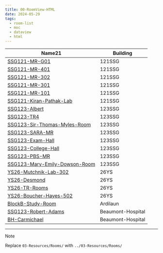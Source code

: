 ```yaml
---
title: 00-RoomView-HTML
date: 2024-05-29
tags:
  - room-list
  - moc
  - dataview
  - html
---
```


<table class="dataview table-view-table"><thead class="table-view-thead"><tr class="table-view-tr-header"><th class="table-view-th"><span>Name</span><span class="dataview small-text">21</span></th><th class="table-view-th"><span>Building</span></th></tr></thead><tbody class="table-view-tbody"><tr><td><span><a data-tooltip-position="top" aria-label="../03-Resources/Rooms/SSG121-MR-G01.md" data-href="../03-Resources/Rooms/SSG121-MR-G01.md" href="../03-Resources/Rooms/SSG121-MR-G01.md" class="internal-link" target="_blank" rel="noopener">SSG121-MR-G01</a></span></td><td><span>121SSG</span></td></tr><tr><td><span><a data-tooltip-position="top" aria-label="../03-Resources/Rooms/SSG121-MR-401.md" data-href="../03-Resources/Rooms/SSG121-MR-401.md" href="../03-Resources/Rooms/SSG121-MR-401.md" class="internal-link" target="_blank" rel="noopener">SSG121-MR-401</a></span></td><td><span>121SSG</span></td></tr><tr><td><span><a data-tooltip-position="top" aria-label="../03-Resources/Rooms/SSG121-MR-302.md" data-href="../03-Resources/Rooms/SSG121-MR-302.md" href="../03-Resources/Rooms/SSG121-MR-302.md" class="internal-link" target="_blank" rel="noopener">SSG121-MR-302</a></span></td><td><span>121SSG</span></td></tr><tr><td><span><a data-tooltip-position="top" aria-label="../03-Resources/Rooms/SSG121-MR-301.md" data-href="../03-Resources/Rooms/SSG121-MR-301.md" href="../03-Resources/Rooms/SSG121-MR-301.md" class="internal-link" target="_blank" rel="noopener">SSG121-MR-301</a></span></td><td><span>121SSG</span></td></tr><tr><td><span><a data-tooltip-position="top" aria-label="../03-Resources/Rooms/SSG121-MR-101.md" data-href="../03-Resources/Rooms/SSG121-MR-101.md" href="../03-Resources/Rooms/SSG121-MR-101.md" class="internal-link" target="_blank" rel="noopener">SSG121-MR-101</a></span></td><td><span>121SSG</span></td></tr><tr><td><span><a data-tooltip-position="top" aria-label="../03-Resources/Rooms/SSG121-Kiran-Pathak-Lab.md" data-href="../03-Resources/Rooms/SSG121-Kiran-Pathak-Lab.md" href="../03-Resources/Rooms/SSG121-Kiran-Pathak-Lab.md" class="internal-link" target="_blank" rel="noopener">SSG121-Kiran-Pathak-Lab</a></span></td><td><span>121SSG</span></td></tr><tr><td><span><a data-tooltip-position="top" aria-label="../03-Resources/Rooms/SSG123-Albert.md" data-href="../03-Resources/Rooms/SSG123-Albert.md" href="../03-Resources/Rooms/SSG123-Albert.md" class="internal-link" target="_blank" rel="noopener">SSG123-Albert</a></span></td><td><span>123SSG</span></td></tr><tr><td><span><a data-tooltip-position="top" aria-label="../03-Resources/Rooms/SSG123-TR4.md" data-href="../03-Resources/Rooms/SSG123-TR4.md" href="../03-Resources/Rooms/SSG123-TR4.md" class="internal-link" target="_blank" rel="noopener">SSG123-TR4</a></span></td><td><span>123SSG</span></td></tr><tr><td><span><a data-tooltip-position="top" aria-label="../03-Resources/Rooms/SSG123-Sir-Thomas-Myles-Room.md" data-href="../03-Resources/Rooms/SSG123-Sir-Thomas-Myles-Room.md" href="../03-Resources/Rooms/SSG123-Sir-Thomas-Myles-Room.md" class="internal-link" target="_blank" rel="noopener">SSG123-Sir-Thomas-Myles-Room</a></span></td><td><span>123SSG</span></td></tr><tr><td><span><a data-tooltip-position="top" aria-label="../03-Resources/Rooms/SSG123-SARA-MR.md" data-href="../03-Resources/Rooms/SSG123-SARA-MR.md" href="../03-Resources/Rooms/SSG123-SARA-MR.md" class="internal-link" target="_blank" rel="noopener">SSG123-SARA-MR</a></span></td><td><span>123SSG</span></td></tr><tr><td><span><a data-tooltip-position="top" aria-label="../03-Resources/Rooms/SSG123-Exam-Hall.md" data-href="../03-Resources/Rooms/SSG123-Exam-Hall.md" href="../03-Resources/Rooms/SSG123-Exam-Hall.md" class="internal-link" target="_blank" rel="noopener">SSG123-Exam-Hall</a></span></td><td><span>123SSG</span></td></tr><tr><td><span><a data-tooltip-position="top" aria-label="../03-Resources/Rooms/SSG123-College-Hall.md" data-href="../03-Resources/Rooms/SSG123-College-Hall.md" href="../03-Resources/Rooms/SSG123-College-Hall.md" class="internal-link" target="_blank" rel="noopener">SSG123-College-Hall</a></span></td><td><span>123SSG</span></td></tr><tr><td><span><a data-tooltip-position="top" aria-label="../03-Resources/Rooms/SSG123-PBS-MR.md" data-href="../03-Resources/Rooms/SSG123-PBS-MR.md" href="../03-Resources/Rooms/SSG123-PBS-MR.md" class="internal-link" target="_blank" rel="noopener">SSG123-PBS-MR</a></span></td><td><span>123SSG</span></td></tr><tr><td><span><a data-tooltip-position="top" aria-label="../03-Resources/Rooms/SSG123-Mary-Emily-Dowson-Room.md" data-href="../03-Resources/Rooms/SSG123-Mary-Emily-Dowson-Room.md" href="../03-Resources/Rooms/SSG123-Mary-Emily-Dowson-Room.md" class="internal-link" target="_blank" rel="noopener">SSG123-Mary-Emily-Dowson-Room</a></span></td><td><span>123SSG</span></td></tr><tr><td><span><a data-tooltip-position="top" aria-label="../03-Resources/Rooms/YS26-Mutchnik-Lab-302.md" data-href="../03-Resources/Rooms/YS26-Mutchnik-Lab-302.md" href="../03-Resources/Rooms/YS26-Mutchnik-Lab-302.md" class="internal-link" target="_blank" rel="noopener">YS26-Mutchnik-Lab-302</a></span></td><td><span>26YS</span></td></tr><tr><td><span><a data-tooltip-position="top" aria-label="../03-Resources/Rooms/YS26-Desmond.md" data-href="../03-Resources/Rooms/YS26-Desmond.md" href="../03-Resources/Rooms/YS26-Desmond.md" class="internal-link" target="_blank" rel="noopener">YS26-Desmond</a></span></td><td><span>26YS</span></td></tr><tr><td><span><a data-tooltip-position="top" aria-label="../03-Resources/Rooms/YS26-TR-Rooms.md" data-href="../03-Resources/Rooms/YS26-TR-Rooms.md" href="../03-Resources/Rooms/YS26-TR-Rooms.md" class="internal-link" target="_blank" rel="noopener">YS26-TR-Rooms</a></span></td><td><span>26YS</span></td></tr><tr><td><span><a data-tooltip-position="top" aria-label="../03-Resources/Rooms/YS26-Boucher-Hayes-502.md" data-href="../03-Resources/Rooms/YS26-Boucher-Hayes-502.md" href="../03-Resources/Rooms/YS26-Boucher-Hayes-502.md" class="internal-link" target="_blank" rel="noopener">YS26-Boucher-Hayes-502</a></span></td><td><span>26YS</span></td></tr><tr><td><span><a data-tooltip-position="top" aria-label="../03-Resources/Rooms/BlockB-Study-Room.md" data-href="../03-Resources/Rooms/BlockB-Study-Room.md" href="../03-Resources/Rooms/BlockB-Study-Room.md" class="internal-link" target="_blank" rel="noopener">BlockB-Study-Room</a></span></td><td><span>Ardilaun</span></td></tr><tr><td><span><a data-tooltip-position="top" aria-label="../03-Resources/Rooms/SSG123-Robert-Adams.md" data-href="../03-Resources/Rooms/SSG123-Robert-Adams.md" href="../03-Resources/Rooms/SSG123-Robert-Adams.md" class="internal-link" target="_blank" rel="noopener">SSG123-Robert-Adams</a></span></td><td><span>Beaumont-Hospital</span></td></tr><tr><td><span><a data-tooltip-position="top" aria-label="../03-Resources/Rooms/BH-Carmichael.md" data-href="../03-Resources/Rooms/BH-Carmichael.md" href="../03-Resources/Rooms/BH-Carmichael.md" class="internal-link" target="_blank" rel="noopener">BH-Carmichael</a></span></td><td><span>Beaumont-Hospital</span></td></tr></tbody></table>


---

> [!Note] 
> Replace `03-Resources/Rooms/` with `../03-Resources/Rooms/`
